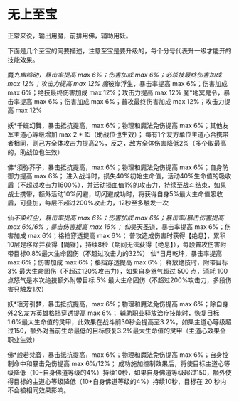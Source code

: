 # 无上至宝

正常来说，输出用魔，前排用佛，辅助用妖。

下面是几个至宝的简要描述，注意至宝是要升级的，每个分号代表升一级才能开的技能效果。

魔*九幽鸣动，暴击率提高 max 6%；伤害加成 max 6%；必杀技最终伤害加成 max 12%；攻击力提高 max 12%
魔*彼岸浮生，暴击率提高 max 6%；伤害加成 max 6%；绝技最终伤害加成 max 12%；攻击力提高 max 12%
魔*地冥鬼令，暴击率提高 max 6%；伤害加成 max 6%；普攻最终伤害加成 max 12%；攻击力提高 max 12%


妖*千蝶幻舞，暴击抵抗提高，max 6%；物理和魔法免伤提高 max 6%；其他友军主道心等级增加 max 2 * 15（助战位也生效）；
	每有1个友方单位主道心合携带者相同，则己方全体攻击力提高2%，反之，敌方全体伤害降低2%（多个取最高的，助战位也生效）

佛*须弥芥子，暴击抵抗提高，max 6%；物理和魔法免伤提高 max 6%；自身防御力提高 max 6%；
	进入战斗时，损失40%初始生命值，活动40%生命值的吸收盾（不超过攻击力1600%），并活动损血值1%的攻击力，持续至战斗结束，如果战士携带，额外活动10%闪避，切闪避成功时，将获得自身5%最大生命值吸收盾，可叠加，每层不超过200%攻击力，12秒至多触发一次


仙*不染红尘，暴击率提高 max 6%；伤害加成 max 6%；暴击率/暴击伤害提高 max 6%/6%；暴击伤害提高 max 16%；
仙*昊天圣道，暴击率提高 max 6%；伤害加成 max 6%；格挡穿透提高 max 6%；
	普攻造成伤害时获得【绝息】，累积10层是移除并获得【鼬镰】，持续8秒（期间无法获得【绝息】），每段普攻伤害附带目标0.8%最大生命固伤（不超过攻击力的32%）
仙*日月乾坤，暴击率提高 max 6%；伤害加成 max 6%；格挡穿透提高 max 6%；
	释放绝技时，附带目标 3% 最大生命固伤（不超过120%攻击力），如果自身怒气超过 500 点，消耗 100 点怒气是本次绝技额外附带目标 5% 最大生命固伤（不超过200%攻击力，多段伤害只触发1次）


妖*瑶芳引梦，暴击抵抗提高，max 6%；物理和魔法免伤提高 max 6%；除自身外2名友方英雄格挡穿透提高 max 6%；
	辅助职业释放治疗技能时，恢复目标1.6%最大生命值的灵甲，此效果在战斗前30秒会提高至3.2%，如果主道心等级超过150，额外对当前生命最低的目标恢复3.2%最大生命值的灵甲（主道心效果全职业生效）

佛*般若梵音，暴击抵抗提高，max 6%；物理和魔法免伤提高 max 6%；自身控制命中和暴击免伤提高 max 6%/12%；
	成功施加控制效果后，将使目标主道心等级降低（10+自身佛道等级的4%）持续10秒，如果自身佛道等级超过150，额外使得目标的主道心等级降低（10+自身佛道等级的4%）持续10秒，目标在 20 秒内不会被相同效果影响。


